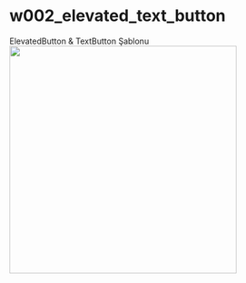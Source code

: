 # w002_elevated_text_button

ElevatedButton & TextButton Şablonu
<img src="https://github.com/VedatBiner/flutter-codes/tree/master/widgets_templates/w002_elevated_text_button/screen_shots/img-01.png" height="400em"/>